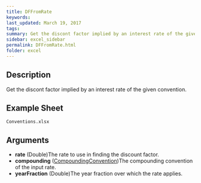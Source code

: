 ```yaml
---
title: DFFromRate
keywords:
last_updated: March 19, 2017
tags:
summary: Get the discont factor implied by an interest rate of the given convention.
sidebar: excel_sidebar
permalink: DFFromRate.html
folder: excel
---
```


## Description
Get the discont factor implied by an interest rate of the given convention.

<!--HUMAN EDIT START-->

<!--## Details-->

<!--HUMAN EDIT END-->

## Example Sheet

    Conventions.xlsx

## Arguments

* **rate** (Double)The rate to use in finding the discount factor.
* **compounding** ([CompoundingConvention](CompoundingConvention.html))The compounding convention of the input rate.
* **yearFraction** (Double)The year fraction over which the rate applies.

<!--HUMAN EDIT START-->

<!--## Validation-->

<!--HUMAN EDIT END-->

